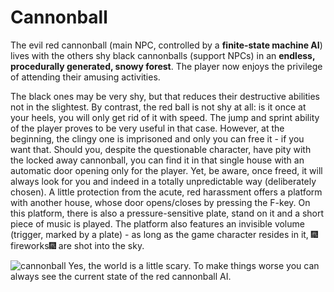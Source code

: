 # Cannonball
The evil red cannonball (main NPC, controlled by a **finite-state machine AI**) lives with the others shy black cannonballs (support NPCs) in an **endless, procedurally generated, snowy forest**. The player now enjoys the privilege of attending their amusing activities.

The black ones may be very shy, but that reduces their destructive abilities not in the slightest. By contrast, the red ball is not shy at all: is it once at your heels, you will only get rid of it with speed. The jump and sprint ability of the player proves to be very useful in that case. However, at the beginning, the clingy one is imprisoned and only you can free it - if you want that. Should you, despite the questionable character, have pity with the locked away cannonball, you can find it in that single house with an automatic door opening only for the player. Yet, be aware, once freed, it will always look for you and indeed in a totally unpredictable way (deliberately chosen). A little protection from the acute, red harassment offers a platform with another house, whose door opens/closes by pressing the F-key. On this platform, there is also a pressure-sensitive plate, stand on it and a short piece of music is played. The platform also features an invisible volume (trigger, marked by a plate) - as long as the game character resides in it, :fireworks:fireworks:fireworks: are shot into the sky.

![cannonball](https://user-images.githubusercontent.com/18394014/68083253-e2469680-fe26-11e9-8162-35dfe222c5d8.png)
Yes, the world is a little scary. To make things worse you can always see the current state of the red cannonball AI.
